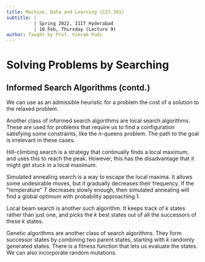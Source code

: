 ```yaml
---
title: Machine, Data and Learning (CS7.301)
subtitle: |
          | Spring 2022, IIIT Hyderabad
          | 10 Feb, Thursday (Lecture 9)
author: Taught by Prof. Vikram Pudi
---
```


# Solving Problems by Searching
## Informed Search Algorithms (contd.)
We can use as an admissible heuristic for a problem the cost of a solution to the relaxed problem.  

Another class of informed search algorithms are local search algorithms. These are used for problems that require us to find a configuration satisfying some constraints, like the $n$-queens problem. The path to the goal is irrelevant in these cases.  

Hill-climbing search is a strategy that continually finds a local maximum, and uses this to reach the peak. However, this has the disadvantage that it might get stuck in a local maximum.  

Simulated annealing search is a way to escape the local maxima. It allows some undesirable moves, but it gradually decreases their frequency. If the "temperature" $T$ decreases slowly enough, then simulated annealing will find a global optimum with probability approaching 1.  

Local beam search is another such algorithm. It keeps track of $k$ states rather than just one, and picks the $k$ best states out of all the successors of these $k$ states.  

Genetic algorithms are another class of search algorithms. They form successor states by combining two parent states, starting with $k$ randomly generated states. There is a fitness function that lets us evaluate the states.  
We can also incorporate random mutations.